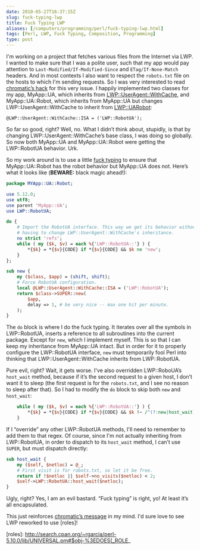 ```yaml
--- 
date: 2010-05-27T16:37:15Z
slug: fuck-typing-lwp
title: Fuck Typing LWP
aliases: [/computers/programming/perl/fuck-typing-lwp.html]
tags: [Perl, LWP, Fuck Typing, Composition, Programming]
type: post
---
```


I'm working on a project that fetches various files from the Internet via LWP. I
wanted to make sure that I was a polite user, such that my app would pay
attention to `Last-Modified/If-Modified-Since` and `ETag/If-None-Match` headers.
And in most contexts I also want to respect the `robots.txt` file on the hosts
to which I'm sending requests. So I was very interested to read [chromatic’s
hack] for this very issue. I happily implemented two classes for my app,
MyApp::UA, which inherits from [LWP::UserAgent::WithCache], and
MyApp::UA::Robot, which inherits from MyApp::UA but changes
LWP::UserAgent::WithCache to inherit from [LWP::UARobot][]:

    @LWP::UserAgent::WithCache::ISA = ('LWP::RobotUA');

So far so good, right? Well, no. What I didn’t think about, stupidly, is that by
changing LWP::UserAgent::WithCache’s base class, I was doing so globally. So now
both MyApp::UA and MyApp::UA::Robot were getting the LWP::RobotUA behavior. Urk.

So my work around is to use a little [fuck typing] to ensure that
MyApp::UA::Robot has the robot behavior but MyApp::UA does not. Here’s what it
looks like (**BEWARE:** black magic ahead!):

``` perl
package MYApp::UA::Robot;

use 5.12.0;
use utf8;
use parent 'MyApp::UA';
use LWP::RobotUA;

do {
    # Import the RobotUA interface. This way we get its behavior without
    # having to change LWP::UserAgent::WithCache's inheritance.
    no strict 'refs';
    while ( my ($k, $v) = each %{'LWP::RobotUA::'} ) {
        *{$k} = *{$v}{CODE} if *{$v}{CODE} && $k ne 'new';
    }
};

sub new {
    my ($class, $app) = (shift, shift);
    # Force RobotUA configuration.
    local @LWP::UserAgent::WithCache::ISA = ('LWP::RobotUA');
    return $class->SUPER::new(
        $app,
        delay => 1, # be very nice -- max one hit per minute.
    );
}
```

The `do` block is where I do the fuck typing. It iterates over all the symbols
in LWP::RobotUA, inserts a reference to all subroutines into the current
package. Except for `new`, which I implement myself. This is so that I can keep
my inheritance from MyApp::UA intact. But in order for it to properly configure
the LWP::RobotUA interface, `new` must temporarily fool Perl into thinking that
LWP::UserAgent::WithCache inherits from LWP::RobotUA.

Pure evil, right? Wait, it gets worse. I've also overridden LWP::RoboUA’s
`host_wait` method, because if it’s the second request to a given host, I don’t
want it to sleep (the first request is for the `robots.txt`, and I see no reason
to sleep after that). So I had to modify the `do` block to skip both `new` and
`host_wait`:

``` perl
    while ( my ($k, $v) = each %{'LWP::RobotUA::'} ) {
        *{$k} = *{$v}{CODE} if *{$v}{CODE} && $k !~ /^(?:new|host_wait)$/;
    }
```

If I “override” any other LWP::RobotUA methods, I'll need to remember to add
them to that regex. Of course, since I'm not actually inheriting from
LWP::RobotUA, in order to dispatch to its `host_wait` method, I can’t use
`SUPER`, but must dispatch directly:

``` perl
sub host_wait {
    my ($self, $netloc) = @_;
    # First visit is for robots.txt, so let it be free.
    return if !$netloc || $self->no_visits($netloc) < 2;
    $self->LWP::RobotUA::host_wait($netloc);
}
```

Ugly, right? Yes, I am an evil bastard. “Fuck typing” is right, yo! At least
it’s all encapsulated.

This just reinforces [chromatic’s message][chromatic’s hack] in my mind. I'd
sure love to see LWP reworked to use [roles]!

  [chromatic’s hack]: http://www.modernperlbooks.com/mt/2010/05/are-objects-black-blocks-or-toolkits.html
  [LWP::UserAgent::WithCache]: http://search.cpan.org/perldoc?LWP::UserAgent::WithCache
  [LWP::UARobot]: http://search.cpan.org/perldoc?LWP::RobotUA
  [fuck typing]: /computers/programming/methodology/fuck-typing.html
  [roles]: http://search.cpan.org/~rgarcia/perl-5.10.0/lib/UNIVERSAL.pm#$obj-%3EDOES(_ROLE_
